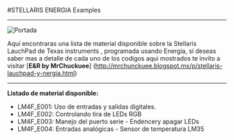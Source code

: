 #STELLARIS ENERGIA Examples
***
![Portada](https://github.com/MrChunckuee/STELLARIS-ENERGIA_Examples/blob/master/stellaris_energia.png)

Aquí encontraras una lista de material disponible sobre la Stellaris LauchPad de Texas instruments , programada usando Energia, si deseas saber mas a detalle de cada uno de los codigos aqui mostrados te invito a visitar [**E&R by MrChuckuee**] (http://mrchunckuee.blogspot.mx/p/stellaris-lauchpad-y-nergia.html)
***
**Listado de material disponible:**
- LM4F_E001: Uso de entradas y salidas digitales.
- LM4F_E002: Controlando tira de LEDs RGB
- LM4F_E003: Manejo del puerto serie - Endencery apagar LEDs
- LM4F_E004: Entradas analógicas - Sensor de temperatura LM35
